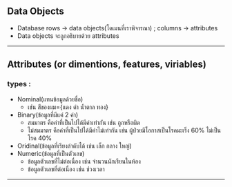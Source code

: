 ## Data Objects
* Database rows -> data objects(โดเมนที่เราพิจารณา) ; columns -> attributes
* Data objects จะถูกอธิบายด้วย attributes
- - -
## Attributes (or dimentions, features, viriables) 
### types : 
* Nominal(แทนข้อมูลด้วยชื่อ)  
  * เช่น สีของผม={แดง ดำ น้ำตาล ทอง}
* Binary(ข้อมูลที่มีแค่ 2 ค่า)
  * สมมาตร คือค่าที่เป็นไปได้มีค่าเท่ากัน เช่น ถูกหรือผิด
  * ไม่สมมาตร คือค่าที่เป็นไปได้มีค่าไม่เท่ากัน เช่น ผู้ป่วยมีโอกาสเป็นโรคมะเร็ง 60% ไม่เป็นโรค 40%
* Oridinal(ข้อมูลที่เรียงลำดับได้ เช่น เล็ก กลาง ใหญ่)
* Numeric(ข้อมูลที่เป็นตัวเลข)
  * ข้อมูลตัวเลขที่ไม่ต่อเนื่อง เช่น จำนวนนักเรียนในห้อง
  * ข้อมูลตัวเลขที่ต่อเนื่อง เช่น ช่วงเวลา
- - -
 
 
